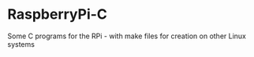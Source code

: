 RaspberryPi-C
=============

Some C programs for the RPi - with make files for creation on other Linux systems
